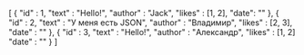 [
  {
    "id" : 1,
    "text" : "Hello!",
    "author" : "Jack",
    "likes" : [1, 2],
    "date": ""
  },
  {
    "id" : 2,
    "text" : "У меня есть JSON",
    "author" : "Владимир",
    "likes" : [2, 3],
    "date" : ""
  },
  {
    "id" : 3,
    "text" : "Hello!",
    "author" : "Александр",
    "likes" : [1, 2]
    "date" : ""
  }
]
